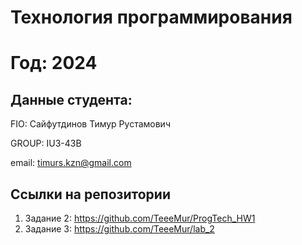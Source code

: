 # Технология программирования
# Год: 2024

## Данные студента:

FIO: Сайфутдинов Тимур Рустамович

GROUP: IU3-43B

email: timurs.kzn@gmail.com

## Ссылки на репозитории

1. Задание 2: https://github.com/TeeeMur/ProgTech_HW1
2. Задание 3: https://github.com/TeeeMur/lab_2